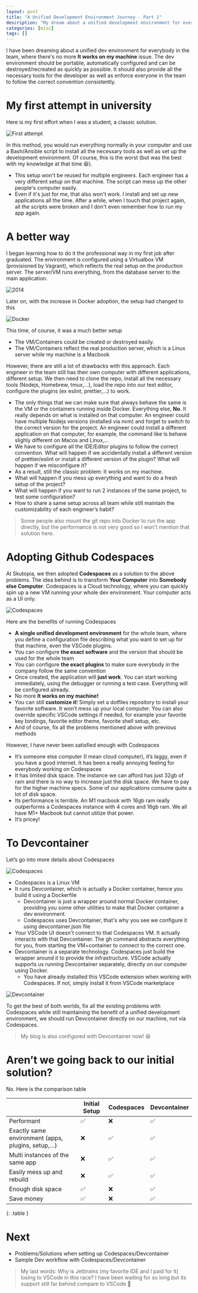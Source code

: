 ```yaml
---
layout: post
title: "A Unified Development Environment Journey - Part 1"
description: "My dream about a unified development environment for everybody in the team for the last 10 years..."
categories: [misc]
tags: []
---
```


I have been dreaming about a unified dev environment for everybody in the team, where there's no
more **It works on my machine** issue. The dev environment should be portable, automatically
configured and can be destroyed/recreated as quickly as possible. It should also provide all the
necessary tools for the developer as well as enforce everyone in the team to follow the correct
convention consistently.

# My first attempt in university

Here is my first effort when I was a student, a classic solution.

[//]: # (The image contains embedded scene for Excalidraw)
![First attempt](/files/2024-04-19-a-unified-dev-environment/first-attempt.png)

In this method, you would run everything normally in your computer and use a Bash/Ansible script
to install all the necessary tools as well as set up the development environment. Of course,
this is the worst (but was the best with my knowledge at that time 😆).

- This setup won't be reused for multiple engineers. Each engineer has a very different setup on
  that machine. The script can mess up the other people's computer easily.
- Even if it's just for me, that also won't work. I install and set up new applications all the
  time. After a while, when I touch that project again, all the scripts were broken and I don't even
  remember how to run my app again.

# A better way

I began learning how to do it the professional way in my first job after graduated.
The environment is configured using a Virtualbox VM (provisioned by Vagrant), 
which reflects the real setup on the production server. The server/VM runs everything, from the
database server to the main application.

[//]: # (The image contains embedded scene for Excalidraw)
![2014](/files/2024-04-19-a-unified-dev-environment/before-codespaces.png)

<!-- more -->

Later on, with the increase in Docker adoption, the setup had changed to this

[//]: # (The image contains embedded scene for Excalidraw)
![Docker](/files/2024-04-19-a-unified-dev-environment/docker-workflow.png)

This time, of course, it was a much better setup
- The VM/Containers could be created or destroyed easily.
- The VM/Containers reflect the real production server, which is a Linux server while my machine is
  a Macbook

However, there are still a lot of drawbacks with this approach. Each engineer in the team still has
their own computer with different applications, different setup. We then need to clone the repo,
install all the necessary tools (Nodejs, Homebrew, tmux,…), load the repo into our text editor,
configure the plugins (ex eslint, prettier,…) to work.
- The only things that we can make sure that always behave the same is the VM or the containers
  running inside Docker. Everything else, **No**. It really depends on what is installed on that
  computer. An engineer could have multiple Nodejs versions (installed via nvm) and forget to switch
  to the correct version for the project. An engineer could install a different application on that
  computer, for example, the command like ls behave slighly different on Macos and Linux,…
- We have to configure all the IDE/Editor plugins to follow the correct convention. What will happen
  if we accidentally install a different version of prettier/eslint or install a different version
  of the plugin? What will happen if we misconfigure it?
- As a result, still the classic problem: It works on my machine.
- What will happen if you mess up everything and want to do a fresh setup of the project?
- What will happen if you want to run 2 instances of the same project, to test some configuration?
- How to share a same setup across all team while still maintain the customizability of each
  engineer’s habit?

> Some people also mount the git repo into Docker to run the app directly, but the performance is
> not very good so I won't mention that solution here.

# Adopting Github Codespaces

At Skutopia, we then adopted **Codespaces** as a solution to the above problems. The idea behind is to
transform **Your Computer** into **Somebody else Computer**. Codespaces is a Cloud technology, where
you can quickly spin up a new VM running your whole dev environment. Your computer acts as a UI
only.

[//]: # (The image contains embedded scene for Excalidraw)
![Codespaces](/files/2024-04-19-a-unified-dev-environment/codespaces.png)

Here are the benefits of running Codespaces
- **A single unified development environment** for the whole team, where you define a configuration file
  describing what you want to set up for that machine, even the VSCode plugins.
- You can configure **the exact software** and the version that should be used for the whole team
- You can configure **the exact plugins** to make sure everybody in the company follow the same
  convention
- Once created, the application will **just work**. You can start working immediately, using the
  debugger or running a test case. Everything will be configured already.
- No more **It works on my machine!**
- You can still **customize it**! Simply set a dotfiles repository to install your favorite software.
  It won’t mess up your local computer. You can also override specific VSCode settings if needed,
  for example your favorite key bindings, favorite editor theme, favorite shell setup, etc.
- And of course, fix all the problems mentioned above with previous methods

However, I have never been satisfied enough with Codespaces
- It’s someone else computer (I mean cloud computer), it’s laggy, even if you have a good internet.
  It has been a really annoying feeling for everybody working on Codespaces
- It has limited disk space. The instance we can afford has just 32gb of ram and there is no way
  to increase just the disk space. We have to pay for the higher machine specs. Some of our
  applications consume quite a lot of disk space.
- Its performance is terrible. An M1 macbook with 16gb ram really outperforms a Codespaces instance
  with 4 cores and 16gb ram. We all have M1+ Macbook but cannot utilize that power.
- It’s pricey!

# To Devcontainer

Let’s go into more details about Codespaces

[//]: # (The image contains embedded scene for Excalidraw)
![Codespaces](/files/2024-04-19-a-unified-dev-environment/codespaces-details.png)

- Codespaces is a Linux VM
- It runs Devcontainer, which is actually a Docker container, hence you build it using a Dockerfile
  - Devcontainer is just a wrapper around normal Docker container, providing you some other utilities to make that Docker container a dev environment.
  - Codespaces uses Devcontainer, that's why you see we configure it using devcontainer.json file
- Your VSCode UI doesn't connect to that Codespaces VM. It actually interacts with that Devcontainer. The gh command abstracts everything for you, from starting the VM+container to connect to the correct one.
- Devcontainer is a separate technology. Codespaces just build the wrapper around it to provide the infrastructure. VSCode actually supports us running Devcontainer separately, directly on our computer using Docker.
  - You have already installed this VSCode extension when working with Codespaces. If not, simply install it from VSCode marketplace

[//]: # (The image contains embedded scene for Excalidraw)
![Devcontainer](/files/2024-04-19-a-unified-dev-environment/devcontainer.png)

To get the best of both worlds, fix all the existing problems with Codespaces while still maintaining the benefit of a unified development environment, we should run Devcontainer directly on our machine, not via Codespaces.

> My blog is also configured with Devcontainer now! 😆

# Aren’t we going back to our initial solution?
No. Here is the comparison table

|                                                   | Initial Setup | Codespaces | Devcontainer |
|---------------------------------------------------|---------------|------------|--------------|
| Performant                                        | ✅             | ❌          | ✅            |
| Exactly same environment (apps, plugins, setup,…) | ❌             | ✅          | ✅            |
| Multi instances of the same app                   | ❌             | ✅          | ✅            |
| Easily mess up and rebuild                        | ❌             | ✅          | ✅            |
| Enough disk space                                 | ✅             | ❌          | ✅            |
| Save money                                        | ✅             | ❌          | ✅            |
{: .table }

# Next

- Problems/Solutions when setting up Codespaces/Devcontainer
- Sample Dev workflow with Codespaces/Devcontainer

> My last words: Why is Jetbrains (my favorite IDE and I paid for it) losing to VSCode in this race?
> I have been waiting for so long but its support still far behind compare to VSCode 🫠
